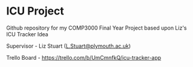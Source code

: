 # ICU Project

Github repository for my COMP3000 Final Year Project based upon Liz's ICU Tracker Idea

Supervisor - Liz Stuart (L.Stuart@plymouth.ac.uk)

Trello Board - https://trello.com/b/UmCmnfkQ/icu-tracker-app
